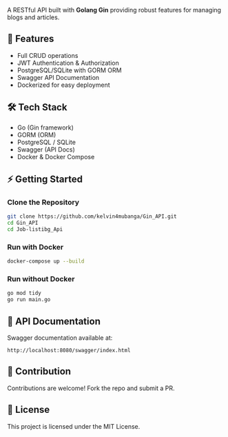 A RESTful API built with **Golang Gin** providing robust features for managing blogs and articles.

## 🚀 Features
- Full CRUD operations
- JWT Authentication & Authorization
- PostgreSQL/SQLite with GORM ORM
- Swagger API Documentation
- Dockerized for easy deployment

## 🛠 Tech Stack
- Go (Gin framework)
- GORM (ORM)
- PostgreSQL / SQLite
- Swagger (API Docs)
- Docker & Docker Compose

## ⚡ Getting Started

### Clone the Repository
```bash
git clone https://github.com/kelvin4mubanga/Gin_API.git
cd Gin_API
cd Job-listibg_Api
```

### Run with Docker
```bash
docker-compose up --build
```

### Run without Docker
```bash
go mod tidy
go run main.go
```

## 📖 API Documentation
Swagger documentation available at:
```
http://localhost:8080/swagger/index.html
```

## 📌 Contribution
Contributions are welcome! Fork the repo and submit a PR.

## 📄 License
This project is licensed under the MIT License.
